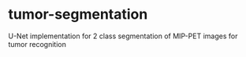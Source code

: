 # tumor-segmentation
U-Net implementation for 2 class segmentation of MIP-PET images for tumor recognition
